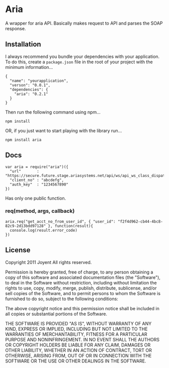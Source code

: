 # Aria

A wrapper for aria API. Basically makes request to API and parses the SOAP response.

## Installation

I always recommend you bundle your dependencies with your application. To do
this, create a `package.json` file in the root of your project with the minimum
information...

    {
      "name": "yourapplication",
      "verson": "0.0.1",
      "dependencies": {
        "aria": "0.2.1"
      }
    }

Then run the following command using npm...

    npm install

OR, if you just want to start playing with the library run...

    npm install aria

## Docs

    var aria = require("aria")({
      "url"       : "https://secure.future.stage.ariasystems.net/api/ws/api_ws_class_dispatcher.php",
      "client_no" : "abcdefg",
      "auth_key"  : "1234567890"
    })

Has only one public function.

### req(method, args, callback)
        
    aria.req("get_acct_no_from_user_id", { "user_id": "f2f4d962-cb44-4bc8-82c9-2d13bdd97128" }, function(result){
      console.log(result.error_code)
    })

## License   
    
Copyright 2011 Joyent
All rights reserved.

Permission is hereby granted, free of charge, to any person
obtaining a copy of this software and associated documentation
files (the "Software"), to deal in the Software without
restriction, including without limitation the rights to use,
copy, modify, merge, publish, distribute, sublicense, and/or sell
copies of the Software, and to permit persons to whom the
Software is furnished to do so, subject to the following
conditions:

The above copyright notice and this permission notice shall be
included in all copies or substantial portions of the Software.

THE SOFTWARE IS PROVIDED "AS IS", WITHOUT WARRANTY OF ANY KIND,
EXPRESS OR IMPLIED, INCLUDING BUT NOT LIMITED TO THE WARRANTIES
OF MERCHANTABILITY, FITNESS FOR A PARTICULAR PURPOSE AND
NONINFRINGEMENT. IN NO EVENT SHALL THE AUTHORS OR COPYRIGHT
HOLDERS BE LIABLE FOR ANY CLAIM, DAMAGES OR OTHER LIABILITY,
WHETHER IN AN ACTION OF CONTRACT, TORT OR OTHERWISE, ARISING
FROM, OUT OF OR IN CONNECTION WITH THE SOFTWARE OR THE USE OR
OTHER DEALINGS IN THE SOFTWARE.
